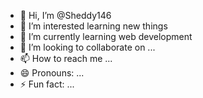 - 👋 Hi, I’m @Sheddy146
- 👀 I’m interested learning new things
- 🌱 I’m currently learning web development
- 💞️ I’m looking to collaborate on ...
- 📫 How to reach me ...
- 😄 Pronouns: ...
- ⚡ Fun fact: ...

<!---
Sheddy146/Sheddy146 is a ✨ special ✨ repository because its `README.md` (this file) appears on your GitHub profile.
You can click the Preview link to take a look at your changes.
--->
